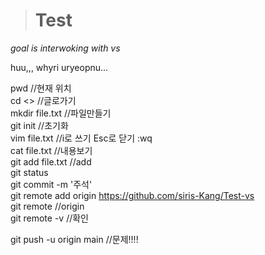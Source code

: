 ># Test
*goal is interwoking with vs*   

huu,,, whyri uryeopnu...   


pwd //현재 위치   
cd <> //글로가기   
mkdir file.txt //파일만들기   
git init //초기화   
vim file.txt //i로 쓰기 Esc로 닫기 :wq   
cat file.txt //내용보기   
git add file.txt //add   
git status   
git commit -m '주석'   
git remote add origin https://github.com/siris-Kang/Test-vs   
git remote //origin   
git remote -v //확인   

git push -u origin main //문제!!!!   
